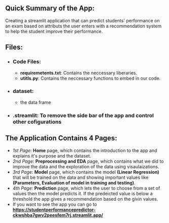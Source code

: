 ## Quick Summary of the App:
Creating a streamlit application that can predict students' performance on an exam based on attributs the user enters with a recommendation system to help the student improve their performance.
## Files:
- ### Code Files:
  - **requiremetents.txt**: Contains the neccessary liberaries.
  - **utitls.py**: Contains the neccessary functions to embed in our code.
- ### dataset:
  - the data frame
- ### .streamlit: To remove the side bar of the app and control other cofigurations
## The Application Contains **4 Pages**:
  - *1st Page:* **Home** page, which contains the introduction to the app and explains it's purpose and the dataset.
  - *2nd Page:* **Preprocessing and EDA** page, which contains what we did to improve the data and the exploration of the data using visaulaizations.
  - *3rd Page:* **Model** page, which contains the model **(Linear Regression)** that will be trained on the data and showing important values like **(Parameters, Evaluation of model in training and testing)**.
  - *4th Page:* **Prediction** page, which lets the user to choose from a set of values then the model predicts it. If the predeicted value is below a threshold the app gives a recommendation based on the givin values.
- If you want to see the app you can go to **https://studentperformancepredictor-ckwshba7gwv2peesfem7rj.streamlit.app/**

